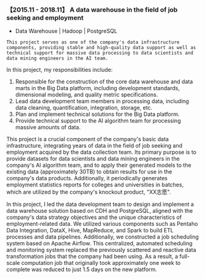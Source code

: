 ###  【2015.11 - 2018.11】  A data warehouse in the field of job seeking and employment

+ Data Warehouse | Hadoop | PostgreSQL

```  
This project serves as one of the company's data infrastructure components, providing stable and high-quality data support as well as technical support for massive data processing to data scientists and data mining engineers in the AI team.
``` 

In this project, my responsibilities include:

1. Responsible for the construction of the core data warehouse and data marts in the Big Data platform, including development standards, dimensional modeling, and quality metric specifications.
2. Lead data development team members in processing data, including data cleaning, quantification, integration, storage, etc.
3. Plan and implement technical solutions for the Big Data platform.
4. Provide technical support to the AI algorithm team for processing massive amounts of data.


This project is a crucial component of the company's basic data infrastructure, integrating years of data in the field of job seeking and employment acquired by the data collection team. Its primary purpose is to provide datasets for data scientists and data mining engineers in the company's AI algorithm team, and to apply their generated models to the existing data (approximately 30TB) to obtain results for use in the company's data products. Additionally, it periodically generates employment statistics reports for colleges and universities in batches, which are utilized by the company's knockout product, "XX志愿".

In this project, I led the data development team to design and implement a data warehouse solution based on CDH and PostgreSQL, aligned with the company's data strategy objectives and the unique characteristics of employment-related data. We utilized various components such as Pentaho Data Integration, DataX, Hive, MapReduce, and Spark to build ETL processes and data pipelines. Additionally, we constructed a job scheduling system based on Apache Airflow. This centralized, automated scheduling and monitoring system replaced the previously scattered and reactive data transformation jobs that the company had been using. As a result, a full-scale computation job that originally took approximately one week to complete was reduced to just 1.5 days on the new platform.

